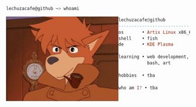 


  ```sh
  lechuzacafe@github ~> whoami
  ```

  <img align="left" src="https://raw.githubusercontent.com/lechuzacafe/lechuzacafe/main/sherlockhound.gif" width="308" />

  ```haskell
  lechuzacafe@github
  ------------------------------
  os       • Artix Linux x86_64
  shell    • fish
  de       • KDE Plasma

  learning • web development, docker, javascript
             bash, art
  
  hobbies  • tba

  who am I? • tba
  
  ```


<!---
lechuzacafe/lechuzacafe is a ✨ special ✨ repository because its `README.md` (this file) appears on your GitHub profile.
You can click the Preview link to take a look at your changes.
--->
